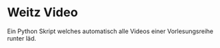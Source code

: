 Weitz Video
===========

Ein Python Skript welches automatisch alle Videos einer Vorlesungsreihe runter läd.
